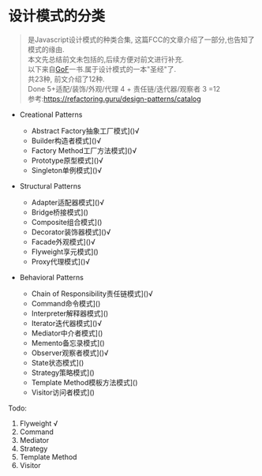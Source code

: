 # 设计模式的分类
> 是Javascript设计模式的种类合集, 这篇FCC的文章介绍了一部分,也告知了模式的缘由.  
> 本文先总结前文未包括的,后续方便对前文进行补充.  
> 以下来自[GoF](http://www.javier8a.com/itc/bd1/articulo.pdf)一书.属于设计模式的一本"圣经"了.  
> 共23种, 前文介绍了12种.  
> Done 5+适配/装饰/外观/代理 4 + 责任链/迭代器/观察者 3 =12  
> 参考:https://refactoring.guru/design-patterns/catalog

* Creational Patterns
    * Abstract Factory抽象工厂模式]()√
    * Builder构造者模式]()√
    * Factory Method工厂方法模式]()√
    * Prototype原型模式]()√
    * Singleton单例模式]()√
* Structural Patterns
    * Adapter适配器模式]()√
    * Bridge桥接模式]()
    * Composite组合模式]()
    * Decorator装饰器模式]()√
    * Facade外观模式]()√
    * Flyweight享元模式]()
    * Proxy代理模式]()√

* Behavioral Patterns
    * Chain of Responsibility责任链模式]()√
    * Command命令模式]()
    * Interpreter解释器模式]()
    * Iterator迭代器模式]()√
    * Mediator中介者模式]()
    * Memento备忘录模式]()
    * Observer观察者模式]()√
    * State状态模式]()
    * Strategy策略模式]()
    * Template Method模板方法模式]()
    * Visitor访问者模式]()

Todo:
1. Flyweight √
2. Command
3. Mediator
4. Strategy
5. Template Method
6. Visitor








